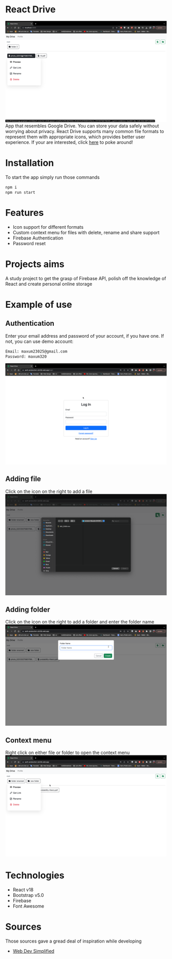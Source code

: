 # React Drive

![React Drive](./src/assets/react%20drive.png)
App that resembles Google Drive. You can store your data safely without worrying about privacy.
React Drive supports many common file formats to represent them with appropriate icons, which provides better user experience. If your are interested, click [here](https://auth-production-a2c5b.web.app/) to poke around!

# Installation

To start the app simply run those commands

```
npm i
npm run start
```

# Features

- Icon support for different formats
- Custom context menu for files with delete, rename and share support
- Firebase Authentication
- Password reset

# Projects aims

A study project to get the grasp of Firebase API, polish off the knowledge of React and create personal online storage

# Example of use

## Authentication

Enter your email address and password of your account, if you have one. If not, you can use demo account:

```
Email: maxum23025@gmail.com
Password: maxum320
```

<img src='./readme/home-page.png' />

## Adding file

Click on the icon on the right to add a file
<img src='./readme/adding-file.png' />

## Adding folder

Click on the icon on the right to add a folder and enter the folder name
<img src='./readme/adding-folder.png' />

## Context menu

Right click on either file or folder to open the context menu
<img src='./readme/context-menu.png' />

# Technologies

- React v18
- Bootstrap v5.0
- Firebase
- Font Awesome

# Sources

Those sources gave a gread deal of inspiration while developing

- [Web Dev Simplified](https://youtu.be/6XTRElVAZ9Y)

